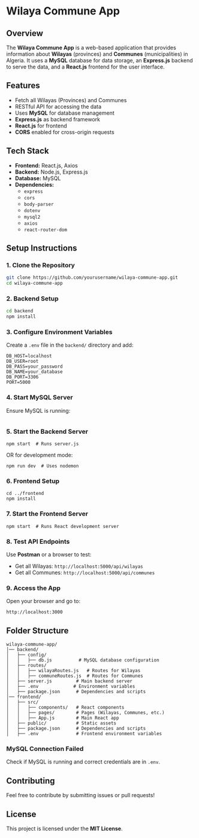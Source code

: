 # Wilaya Commune App

## Overview
The **Wilaya Commune App** is a web-based application that provides information about **Wilayas** (provinces) and **Communes** (municipalities) in Algeria. It uses a **MySQL** database for data storage, an **Express.js** backend to serve the data, and a **React.js** frontend for the user interface.

## Features
- Fetch all Wilayas (Provinces) and Communes
- RESTful API for accessing the data
- Uses **MySQL** for database management
- **Express.js** as backend framework
- **React.js** for frontend
- **CORS** enabled for cross-origin requests

## Tech Stack
- **Frontend:** React.js, Axios
- **Backend:** Node.js, Express.js
- **Database:** MySQL
- **Dependencies:**
  - `express`
  - `cors`
  - `body-parser`
  - `dotenv`
  - `mysql2`
  - `axios`
  - `react-router-dom`

## Setup Instructions

### 1. Clone the Repository
```sh
git clone https://github.com/yourusername/wilaya-commune-app.git
cd wilaya-commune-app
```

### 2. Backend Setup
```sh
cd backend
npm install
```

### 3. Configure Environment Variables
Create a `.env` file in the `backend/` directory and add:
```
DB_HOST=localhost
DB_USER=root
DB_PASS=your_password
DB_NAME=your_database
DB_PORT=3306
PORT=5000
```

### 4. Start MySQL Server
Ensure MySQL is running:
```
```

### 5. Start the Backend Server
```
npm start  # Runs server.js
```
OR for development mode:
```
npm run dev  # Uses nodemon
```

### 6. Frontend Setup
```
cd ../frontend
npm install
```

### 7. Start the Frontend Server
```
npm start  # Runs React development server
```

### 8. Test API Endpoints
Use **Postman** or a browser to test:
- Get all Wilayas: `http://localhost:5000/api/wilayas`
- Get all Communes: `http://localhost:5000/api/communes`

### 9. Access the App
Open your browser and go to:
```
http://localhost:3000
```

## Folder Structure
```
wilaya-commune-app/
│── backend/
│   ├── config/
│   │   ├── db.js          # MySQL database configuration
│   ├── routes/
│   │   ├── wilayaRoutes.js   # Routes for Wilayas
│   │   ├── communeRoutes.js  # Routes for Communes
│   ├── server.js         # Main backend server
│   ├── .env             # Environment variables
│   ├── package.json      # Dependencies and scripts
│── frontend/
│   ├── src/
│   │   ├── components/   # React components
│   │   ├── pages/        # Pages (Wilayas, Communes, etc.)
│   │   ├── App.js        # Main React app
│   ├── public/           # Static assets
│   ├── package.json      # Dependencies and scripts
│   ├── .env              # Frontend environment variables
```

### MySQL Connection Failed
Check if MySQL is running and correct credentials are in `.env`.

## Contributing
Feel free to contribute by submitting issues or pull requests!

## License
This project is licensed under the **MIT License**.


